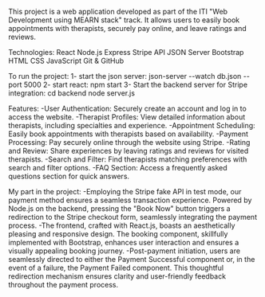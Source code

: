 This project is a web application developed as part of the ITI "Web Development using MEARN stack" track.
It allows users to easily book appointments with therapists, securely pay online, and leave ratings and reviews.

Technologies:
React
Node.js
Express
Stripe API
JSON Server
Bootstrap
HTML
CSS
JavaScript
Git & GitHub

To run the project:
1- start the json server:
json-server --watch db.json --port 5000
2- start react:
npm start
3- Start the backend server for Stripe integration:
cd backend
node server.js

Features:
-User Authentication: Securely create an account and log in to access the website.
-Therapist Profiles: View detailed information about therapists, including specialties and experience.
-Appointment Scheduling: Easily book appointments with therapists based on availability.
-Payment Processing: Pay securely online through the website using Stripe.
-Rating and Review: Share experiences by leaving ratings and reviews for visited therapists.
-Search and Filter: Find therapists matching preferences with search and filter options.
-FAQ Section: Access a frequently asked questions section for quick answers.

My part in the project:
-Employing the Stripe fake API in test mode, our payment method ensures a seamless transaction experience. Powered by
Node.js on the backend, pressing the "Book Now" button triggers a redirection to the Stripe checkout form, seamlessly
integrating the payment process.
-The frontend, crafted with React.js, boasts an aesthetically pleasing and responsive design. The booking component,
skillfully implemented with Bootstrap, enhances user interaction and ensures a visually appealing booking journey.
-Post-payment initiation, users are seamlessly directed to either the Payment Successful component or, in the event of a
failure, the Payment Failed component. This thoughtful redirection mechanism ensures clarity and user-friendly feedback
throughout the payment process.
